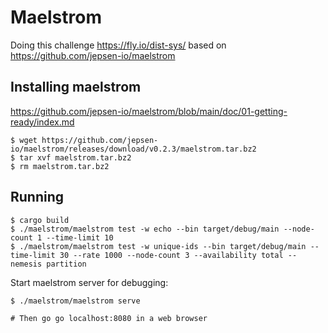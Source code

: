 # Maelstrom

Doing this challenge <https://fly.io/dist-sys/> based on <https://github.com/jepsen-io/maelstrom>

## Installing maelstrom

<https://github.com/jepsen-io/maelstrom/blob/main/doc/01-getting-ready/index.md>

```
$ wget https://github.com/jepsen-io/maelstrom/releases/download/v0.2.3/maelstrom.tar.bz2
$ tar xvf maelstrom.tar.bz2
$ rm maelstrom.tar.bz2
```

## Running

```
$ cargo build
$ ./maelstrom/maelstrom test -w echo --bin target/debug/main --node-count 1 --time-limit 10
$ ./maelstrom/maelstrom test -w unique-ids --bin target/debug/main --time-limit 30 --rate 1000 --node-count 3 --availability total --nemesis partition
```

Start maelstrom server for debugging:

```
$ ./maelstrom/maelstrom serve

# Then go go localhost:8080 in a web browser
```
